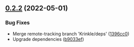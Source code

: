 ## [0.2.2](https://github.com/prantlf/karma-brief-reporter/compare/v0.2.1...v0.2.2) (2022-05-01)


### Bug Fixes

* Merge remote-tracking branch 'Krinkle/deps' ([1396cc0](https://github.com/prantlf/karma-brief-reporter/commit/1396cc0769ff84d5a817124a172420ab4edb233b))
* Upgrade dependencies ([b9033ef](https://github.com/prantlf/karma-brief-reporter/commit/b9033efaab5fd29bcecc22cb3c0ae555798e890a))
